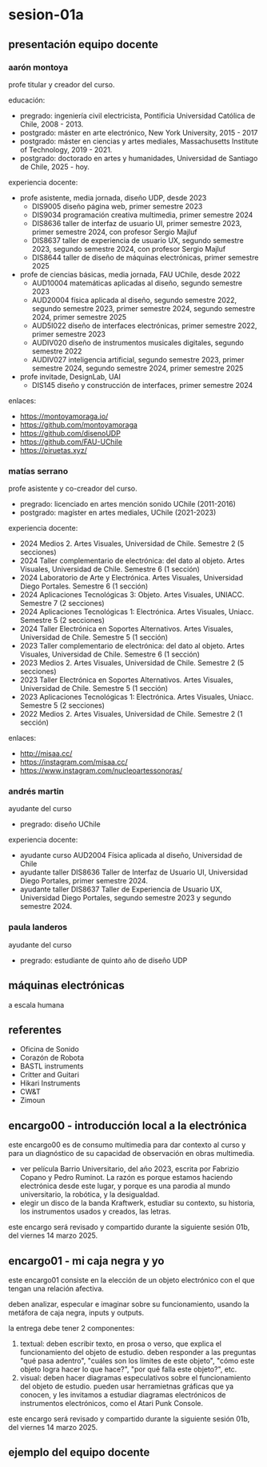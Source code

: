 # sesion-01a

## presentación equipo docente

### aarón montoya

profe titular y creador del curso.

educación:

* pregrado: ingeniería civil electricista, Pontificia Universidad Católica de Chile, 2008 - 2013.
* postgrado: máster en arte electrónico, New York University, 2015 - 2017
* postgrado: máster en ciencias y artes mediales, Massachusetts Institute of Technology, 2019 - 2021.
* postgrado: doctorado en artes y humanidades, Universidad de Santiago de Chile, 2025 - hoy.

experiencia docente:

* profe asistente, media jornada, diseño UDP, desde 2023
  * DIS9005 diseño página web, primer semestre 2023
  * DIS9034 programación creativa multimedia, primer semestre 2024
  * DIS8636 taller de interfaz de usuario UI, primer semestre 2023, primer semestre 2024, con profesor Sergio Majluf
  * DIS8637 taller de experiencia de usuario UX, segundo semestre 2023, segundo semestre 2024, con profesor Sergio Majluf
  * DIS8644 taller de diseño de máquinas electrónicas, primer semestre 2025
* profe de ciencias básicas, media jornada, FAU UChile, desde 2022
  * AUD10004 matemáticas aplicadas al diseño, segundo semestre 2023
  * AUD20004 física aplicada al diseño, segundo semestre 2022, segundo semestre 2023, primer semestre 2024, segundo semestre 2024, primer semestre 2025
  * AUD5I022 diseño de interfaces electrónicas, primer semestre 2022, primer semestre 2023
  * AUDIV020 diseño de instrumentos musicales digitales, segundo semestre 2022
  * AUDIV027 inteligencia artificial, segundo semestre 2023, primer semestre 2024, segundo semestre 2024, primer semestre 2025
* profe invitade, DesignLab, UAI
  * DIS145 diseño y construcción de interfaces, primer semestre 2024


enlaces:

* <https://montoyamoraga.io/>
* <https://github.com/montoyamoraga>
* <https://github.com/disenoUDP>
* <https://github.com/FAU-UChile>
* <https://piruetas.xyz/>

### matías serrano

profe asistente y co-creador del curso.

* pregrado: licenciado en artes mención sonido UChile (2011-2016)
* postgrado: magíster en artes mediales, UChile (2021-2023)

experiencia docente:

* 2024 Medios 2. Artes Visuales, Universidad de Chile. Semestre 2 (5 secciones)
* 2024 Taller complementario de electrónica: del dato al objeto. Artes Visuales, Universidad de Chile. Semestre 6 (1 sección)
* 2024 Laboratorio de Arte y Electrónica. Artes Visuales, Universidad Diego Portales. Semestre 6 (1 sección)
* 2024 Aplicaciones Tecnológicas 3: Objeto. Artes Visuales, UNIACC. Semestre 7 (2 secciones)
* 2024 Aplicaciones Tecnológicas 1: Electrónica. Artes Visuales, Uniacc. Semestre 5 (2 secciones)
* 2024 Taller Electrónica en Soportes Alternativos. Artes Visuales, Universidad de Chile. Semestre 5 (1 sección)
* 2023 Taller complementario de electrónica: del dato al objeto. Artes Visuales, Universidad de Chile. Semestre 6 (1 sección)
* 2023 Medios 2. Artes Visuales, Universidad de Chile. Semestre 2 (5 secciones)
* 2023 Taller Electrónica en Soportes Alternativos. Artes Visuales, Universidad de Chile. Semestre 5 (1 sección)
* 2023 Aplicaciones Tecnológicas 1: Electrónica. Artes Visuales, Uniacc. Semestre 5 (2 secciones)
* 2022 Medios 2. Artes Visuales, Universidad de Chile. Semestre 2 (1 sección)

enlaces:

* <http://misaa.cc/>
* <https://instagram.com/misaa.cc/>
* <https://www.instagram.com/nucleoartessonoras/>

### andrés martin

ayudante del curso

* pregrado: diseño UChile

experiencia docente:

* ayudante curso AUD2004 Física aplicada al diseño, Universidad de Chile
* ayudante taller DIS8636 Taller de Interfaz de Usuario UI, Universidad Diego Portales, primer semestre 2024.
* ayudante taller DIS8637 Taller de Experiencia de Usuario UX, Universidad Diego Portales, segundo semestre 2023 y segundo semestre 2024.

### paula landeros

ayudante del curso

* pregrado: estudiante de quinto año de diseño UDP

## máquinas electrónicas

a escala humana

## referentes

* Oficina de Sonido
* Corazón de Robota
* BASTL instruments
* Critter and Guitari
* Hikari Instruments
* CW&T
* Zimoun

## encargo00 - introducción local a la electrónica

este encargo00 es de consumo multimedia para dar contexto al curso y para un diagnóstico de su capacidad de observación en obras multimedia.

* ver película Barrio Universitario, del año 2023, escrita por Fabrizio Copano y Pedro Ruminot. La razón es porque estamos haciendo electrónica desde este lugar, y porque es una parodia al mundo universitario, la robótica, y la desigualdad.
* elegir un disco de la banda Kraftwerk, estudiar su contexto, su historia, los instrumentos usados y creados, las letras.

este encargo será revisado y compartido durante la siguiente sesión 01b, del viernes 14 marzo 2025.

## encargo01 - mi caja negra y yo

este encargo01 consiste en la elección de un objeto electrónico con el que tengan una relación afectiva.

deben analizar, especular e imaginar sobre su funcionamiento, usando la metáfora de caja negra, inputs y outputs.

la entrega debe tener 2 componentes:

1. textual: deben escribir texto, en prosa o verso, que explica el funcionamiento del objeto de estudio. deben responder a las preguntas "qué pasa adentro", "cuáles son los límites de este objeto", "cómo este objeto logra hacer lo que hace?", "por qué falla este objeto?", etc.
2. visual: deben hacer diagramas especulativos sobre el funcionamiento del objeto de estudio. pueden usar herramietnas gráficas que ya conocen, y les invitamos a estudiar diagramas electrónicos de instrumentos electrónicos, como el Atari Punk Console.

este encargo será revisado y compartido durante la siguiente sesión 01b, del viernes 14 marzo 2025.

## ejemplo del equipo docente
